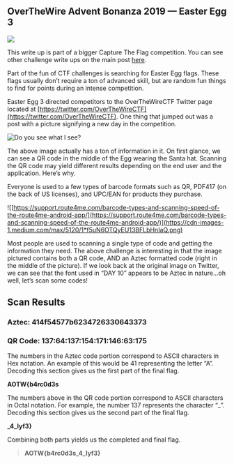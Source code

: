 
## OverTheWire Advent Bonanza 2019 — Easter Egg 3

![](https://cdn-images-1.medium.com/max/11304/1*9AgNRjrqDOwjZGWZMAfERA.jpeg)

This write up is part of a bigger Capture The Flag competition. You can see other challenge write ups on the main post [here](https://medium.com/@forwardsecrecy/overthewire-advent-bonanza-2019-capture-the-flag-competition-66c50671c641).

Part of the fun of CTF challenges is searching for Easter Egg flags. These flags usually don’t require a ton of advanced skill, but are random fun things to find for points during an intense competition.

Easter Egg 3 directed competitors to the OverTheWireCTF Twitter page located at [https://twitter.com/OverTheWireCTF](https://twitter.com/OverTheWireCTF). One thing that jumped out was a post with a picture signifying a new day in the competition.

![Do you see what I see?](https://cdn-images-1.medium.com/max/2400/1*7k5TnyDvMk6ohHyWvrsh2A.jpeg)

The above image actually has a ton of information in it. On first glance, we can see a QR code in the middle of the Egg wearing the Santa hat. Scanning the QR code may yield different results depending on the end user and the application. Here’s why.

Everyone is used to a few types of barcode formats such as QR, PDF417 (on the back of US licenses), and UPC/EAN for products they purchase.

![[https://support.route4me.com/barcode-types-and-scanning-speed-of-the-route4me-android-app/](https://support.route4me.com/barcode-types-and-scanning-speed-of-the-route4me-android-app/)](https://cdn-images-1.medium.com/max/5120/1*f5uN6OTQyEU13BFLbHnIaQ.png)

Most people are used to scanning a single type of code and getting the information they need. The above challenge is interesting in that the image pictured contains both a QR code, AND an Aztec formatted code (right in the middle of the picture). If we look back at the original image on Twitter, we can see that the font used in “DAY 10” appears to be Aztec in nature…oh well, let’s scan some codes!

## Scan Results

### Aztec: 414f54577b6234726330643373

### QR Code: 137:64:137:154:171:146:63:175

The numbers in the Aztec code portion correspond to ASCII characters in Hex notation. An example of this would be 41 representing the letter “A”. Decoding this section gives us the first part of the final flag.

**AOTW{b4rc0d3s**

The numbers above in the QR code portion correspond to ASCII characters in Octal notation. For example, the number 137 represents the character “_”. Decoding this section gives us the second part of the final flag.

**_4_lyf3}**

Combining both parts yields us the completed and final flag.
>  **AOTW{b4rc0d3s_4_lyf3}**

